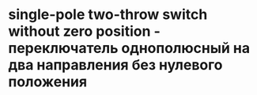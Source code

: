 # single-pole two-throw switch without zero position - переключатель однополюсный на два направления без нулевого положения
